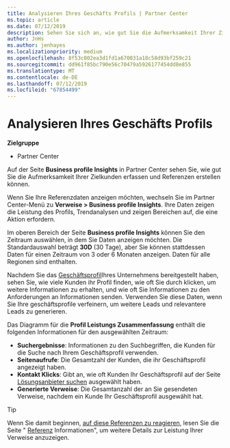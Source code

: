 ```yaml
---
title: Analysieren Ihres Geschäfts Profils | Partner Center
ms.topic: article
ms.date: 07/12/2019
description: Sehen Sie sich an, wie gut Sie die Aufmerksamkeit Ihrer Zielkunden erfassen und Referenzen erstellen.
author: JnHs
ms.author: jenhayes
ms.localizationpriority: medium
ms.openlocfilehash: 8f53c002ea3d1fd1a670031a18c58d93bf259c21
ms.sourcegitcommit: dd961f85bc790e56c70479a5926177454dd8e855
ms.translationtype: MT
ms.contentlocale: de-DE
ms.lasthandoff: 07/12/2019
ms.locfileid: "67854499"
---
```

# <a name="analyze-your-business-profile"></a>Analysieren Ihres Geschäfts Profils
<!-- 
https://go.microsoft.com/fwlink/?linkid=849120
-->

**Zielgruppe**

- Partner Center

Auf der Seite **Business profile Insights** in Partner Center sehen Sie, wie gut Sie die Aufmerksamkeit Ihrer Zielkunden erfassen und Referenzen erstellen können.

Wenn Sie Ihre Referenzdaten anzeigen möchten, wechseln Sie im Partner Center-Menü zu **Verweise > Business profile Insights**. Ihre Daten zeigen die Leistung des Profils, Trendanalysen und zeigen Bereichen auf, die eine Aktion erfordern.

Im oberen Bereich der Seite **Business profile Insights** können Sie den Zeitraum auswählen, in dem Sie Daten anzeigen möchten. Die Standardauswahl beträgt **30D** (30 Tage), aber Sie können stattdessen Daten für einen Zeitraum von 3 oder 6 Monaten anzeigen. Daten für alle Regionen sind enthalten.

Nachdem Sie das [Geschäftsprofil](create-a-marketing-profile.md)Ihres Unternehmens bereitgestellt haben, sehen Sie, wie viele Kunden ihr Profil finden, wie oft Sie durch klicken, um weitere Informationen zu erhalten, und wie oft Sie Informationen zu den Anforderungen an Informationen senden. Verwenden Sie diese Daten, wenn Sie Ihre geschäftsprofile verfeinern, um weitere Leads und relevantere Leads zu generieren.

Das Diagramm für die **Profil Leistungs Zusammenfassung** enthält die folgenden Informationen für den ausgewählten Zeitraum:

- **Suchergebnisse**: Informationen zu den Suchbegriffen, die Kunden für die Suche nach Ihrem Geschäftsprofil verwenden.
- **Seitenaufrufe**: Die Gesamtzahl der Kunden, die ihr Geschäftsprofil angezeigt haben.
- **Kontakt Klicks**: Gibt an, wie oft Kunden Ihr Geschäftsprofil auf der Seite [Lösungsanbieter suchen](https://www.microsoft.com/solution-providers/home) ausgewählt haben.
- **Generierte Verweise**: Die Gesamtanzahl der an Sie gesendeten Verweise, nachdem ein Kunde Ihr Geschäftsprofil ausgewählt hat.

> [!TIP]
> Wenn Sie damit beginnen, [auf diese Referenzen zu reagieren](responding-to-referrals.md), lesen Sie die Seite " [Referenz](referral-insights.md) Informationen", um weitere Details zur Leistung Ihrer Verweise anzuzeigen.
